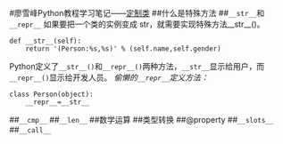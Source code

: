 #廖雪峰Python教程学习笔记——[定制类](http://www.imooc.com/learn/317)
##什么是特殊方法
##`__str__`和`__repr__`
如果要把一个类的实例变成 str，就需要实现特殊方法__str__()。
```
def __str__(self):
	return '(Person:%s,%s)' % (self.name,self.gender)
```
Python定义了`__str__()`和`__repr__()`两种方法，`__str__`显示给用户，而`__repr__()`显示给开发人员。
*偷懒的`__repr__`定义方法：*
```
class Person(object):
	__repr__=__str__
```






##`__cmp__`
##`__len__`
##数学运算
##类型转换
##@property
##`__slots__`
##`__call__`
